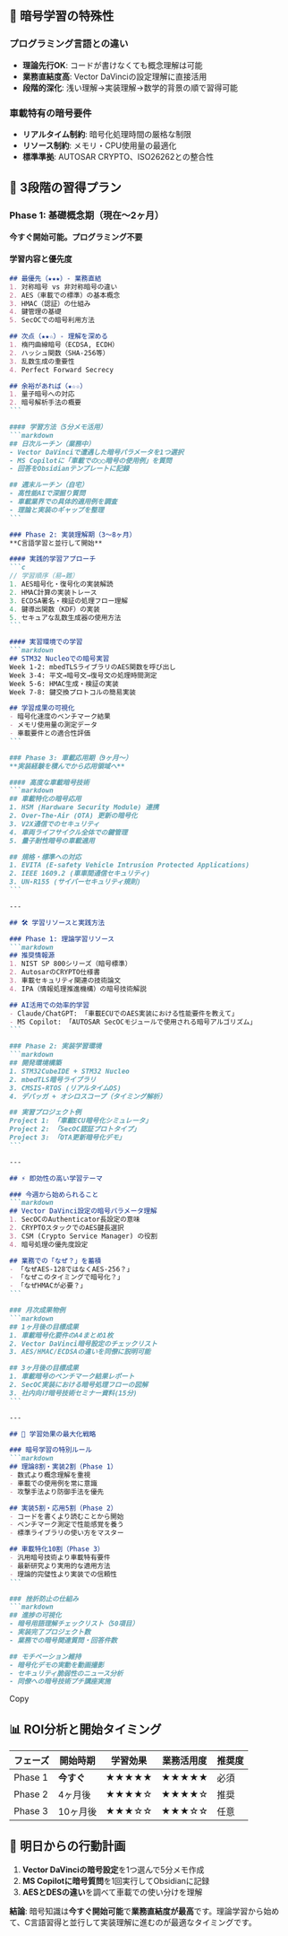 ## 🎯 暗号学習の特殊性

### プログラミング言語との違い

- **理論先行OK**: コードが書けなくても概念理解は可能
- **業務直結度高**: Vector DaVinciの設定理解に直接活用
- **段階的深化**: 浅い理解→実装理解→数学的背景の順で習得可能

### 車載特有の暗号要件

- **リアルタイム制約**: 暗号化処理時間の厳格な制限
- **リソース制約**: メモリ・CPU使用量の最適化
- **標準準拠**: AUTOSAR CRYPTO、ISO26262との整合性

## 📅 3段階の習得プラン

### Phase 1: 基礎概念期（現在〜2ヶ月）

**今すぐ開始可能。プログラミング不要**

#### 学習内容と優先度

````markdown
## 最優先（★★★）- 業務直結
1. 対称暗号 vs 非対称暗号の違い
2. AES（車載での標準）の基本概念
3. HMAC（認証）の仕組み
4. 鍵管理の基礎
5. SecOCでの暗号利用方法

## 次点（★★☆）- 理解を深める
1. 楕円曲線暗号（ECDSA, ECDH）
2. ハッシュ関数（SHA-256等）
3. 乱数生成の重要性
4. Perfect Forward Secrecy

## 余裕があれば（★☆☆）
1. 量子暗号への対応
2. 暗号解析手法の概要
```

#### 学習方法（5分メモ活用）
```markdown
## 日次ルーチン（業務中）
- Vector DaVinciで遭遇した暗号パラメータを1つ選択
- MS Copilotに「車載での○○暗号の使用例」を質問
- 回答をObsidianテンプレートに記録

## 週末ルーチン（自宅）
- 高性能AIで深掘り質問
- 車載業界での具体的適用例を調査
- 理論と実装のギャップを整理
```

### Phase 2: 実装理解期（3〜8ヶ月）
**C言語学習と並行して開始**

#### 実践的学習アプローチ
```c
// 学習順序（易→難）
1. AES暗号化・復号化の実装解読
2. HMAC計算の実装トレース  
3. ECDSA署名・検証の処理フロー理解
4. 鍵導出関数（KDF）の実装
5. セキュアな乱数生成器の使用方法
```

#### 実習環境での学習
```markdown
## STM32 Nucleoでの暗号実習
Week 1-2: mbedTLSライブラリのAES関数を呼び出し
Week 3-4: 平文→暗号文→復号文の処理時間測定
Week 5-6: HMAC生成・検証の実装
Week 7-8: 鍵交換プロトコルの簡易実装

## 学習成果の可視化
- 暗号化速度のベンチマーク結果
- メモリ使用量の測定データ
- 車載要件との適合性評価
```

### Phase 3: 車載応用期（9ヶ月〜）
**実装経験を積んでから応用領域へ**

#### 高度な車載暗号技術
```markdown
## 車載特化の暗号応用
1. HSM (Hardware Security Module) 連携
2. Over-The-Air (OTA) 更新の暗号化
3. V2X通信でのセキュリティ
4. 車両ライフサイクル全体での鍵管理
5. 量子耐性暗号の車載適用

## 規格・標準への対応
1. EVITA (E-safety Vehicle Intrusion Protected Applications)
2. IEEE 1609.2 (車車間通信セキュリティ)
3. UN-R155 (サイバーセキュリティ規則)
```

---

## 🛠️ 学習リソースと実践方法

### Phase 1: 理論学習リソース
```markdown
## 推奨情報源
1. NIST SP 800シリーズ（暗号標準）
2. AutosarのCRYPTO仕様書
3. 車載セキュリティ関連の技術論文
4. IPA（情報処理推進機構）の暗号技術解説

## AI活用での効率的学習
- Claude/ChatGPT: 「車載ECUでのAES実装における性能要件を教えて」
- MS Copilot: 「AUTOSAR SecOCモジュールで使用される暗号アルゴリズム」
```

### Phase 2: 実装学習環境
```markdown
## 開発環境構築
1. STM32CubeIDE + STM32 Nucleo
2. mbedTLS暗号ライブラリ
3. CMSIS-RTOS (リアルタイムOS)
4. デバッガ + オシロスコープ（タイミング解析）

## 実習プロジェクト例
Project 1: 「車載ECU暗号化シミュレータ」
Project 2: 「SecOC認証プロトタイプ」  
Project 3: 「OTA更新暗号化デモ」
```

---

## ⚡ 即効性の高い学習テーマ

### 今週から始められること
```markdown
## Vector DaVinci設定の暗号パラメータ理解
1. SecOCのAuthenticator長設定の意味
2. CRYPTOスタックでのAES鍵長選択
3. CSM (Crypto Service Manager) の役割
4. 暗号処理の優先度設定

## 業務での「なぜ？」を蓄積
- 「なぜAES-128ではなくAES-256？」
- 「なぜこのタイミングで暗号化？」
- 「なぜHMACが必要？」
```

### 月次成果物例
```markdown
## 1ヶ月後の目標成果
1. 車載暗号化要件のA4まとめ1枚
2. Vector DaVinci暗号設定のチェックリスト
3. AES/HMAC/ECDSAの違いを同僚に説明可能

## 3ヶ月後の目標成果  
1. 車載暗号のベンチマーク結果レポート
2. SecOC実装における暗号処理フローの図解
3. 社内向け暗号技術セミナー資料(15分)
```

---

## 🎯 学習効果の最大化戦略

### 暗号学習の特別ルール
```markdown
## 理論8割・実装2割（Phase 1）
- 数式より概念理解を重視
- 車載での使用例を常に意識
- 攻撃手法より防御手法を優先

## 実装5割・応用5割（Phase 2）  
- コードを書くより読むことから開始
- ベンチマーク測定で性能感覚を養う
- 標準ライブラリの使い方をマスター

## 車載特化10割（Phase 3）
- 汎用暗号技術より車載特有要件
- 最新研究より実用的な適用方法
- 理論的完璧性より実装での信頼性
```

### 挫折防止の仕組み
```markdown
## 進捗の可視化
- 暗号用語理解チェックリスト（50項目）
- 実装完了プロジェクト数
- 業務での暗号関連質問・回答件数

## モチベーション維持
- 暗号化デモの実動を動画撮影
- セキュリティ脆弱性のニュース分析
- 同僚への暗号技術プチ講座実施
````

Copy

## 📊 ROI分析と開始タイミング

|フェーズ|開始時期|学習効果|業務活用度|推奨度|
|---|---|---|---|---|
|Phase 1|**今すぐ**|★★★★★|★★★★★|必須|
|Phase 2|4ヶ月後|★★★★☆|★★★★☆|推奨|
|Phase 3|10ヶ月後|★★★☆☆|★★★☆☆|任意|

## 🚀 明日からの行動計画

1. **Vector DaVinciの暗号設定**を1つ選んで5分メモ作成
2. **MS Copilotに暗号質問**を1回実行してObsidianに記録
3. **AESとDESの違い**を調べて車載での使い分けを理解

**結論**: 暗号知識は**今すぐ開始可能**で**業務直結度が最高**です。理論学習から始めて、C言語習得と並行して実装理解に進むのが最適なタイミングです。